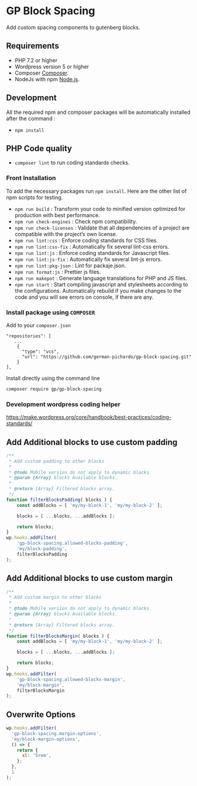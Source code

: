 # GP Block Spacing

Add custom spacing components to gutenberg blocks.

## Requirements

* PHP 7.2 or higher
* Wordpress version 5 or higher
* Composer [Composer](https://getcomposer.org/doc/00-intro.md#downloading-the-composer-executable).
* NodeJs with npm [Node.js](https://nodejs.org/).

## Development

All the required npm and composer packages will be automatically installed after the command :

* `npm install`

## PHP Code quality

* `composer lint` to run coding standards checks.

### Front Installation

To add the necessary packages run `npm install`. Here are the other list of npm scripts for testing.

* `npm run build` : Transform your code to minified version optimized for production with best performance.
* `npm run check-engines` : Check npm compatibility.
* `npm run check-licenses` : Validate that all dependencies of a project are compatible with the project’s own license.
* `npm run lint:css` : Enforce coding standards for CSS files.
* `npm run lint:css-fix` : Automatically fix several lint-css errors.
* `npm run lint:js` : Enforce coding standards for Javascript files.
* `npm run lint:js-fix` : Automatically fix several lint-js errors.
* `npm run lint:pkg-json` : Lint for packaje.json.
* `npm run format:js` : Prettier js files.
* `npm run makepot` : Generate language translations for PHP and JS files.
* `npm run start` : Start compiling javascript and stylesheets according to the configurations. Automatically rebuild if you make changes to the code and you will see errors on console, if there are any.

### Install package using **`COMPOSER`**

Add to your `composer.json`

```json-doc
"repositories": [
   ...
    {
      "type": "vcs",
      "url": "https://github.com/german-pichardo/gp-block-spacing.git"
    }
],
```

Install directly using the command line

```bash
composer require gp/gp-block-spacing
```

### Development wordpress coding helper

<https://make.wordpress.org/core/handbook/best-practices/coding-standards/>

## Add Additional blocks to use custom padding

```JavaScript
/**
 * Add custom padding to other blocks
 *
 * @todo Mobile version do not apply to dynamic blocks
 * @param {Array} blocks Available blocks.
 *
 * @return {Array} Filtered blocks array.
 */
function filterBlocksPadding( blocks ) {
	const addBlocks = [ 'my/my-block-1', 'my/my-block-2' ];

	blocks = [ ...blocks, ...addBlocks ];

	return blocks;
}
wp.hooks.addFilter(
	'gp-block-spacing.allowed-blocks-padding',
	'my/block-padding',
	filterBlocksPadding
);
```

## Add Additional blocks to use custom margin

```JavaScript
/**
 * Add custom margin to other blocks
 *
 * @todo Mobile version do not apply to dynamic blocks
 * @param {Array} blocks Available blocks.
 *
 * @return {Array} Filtered blocks array.
 */
function filterBlocksMargin( blocks ) {
	const addBlocks = [ 'my/my-block-1', 'my/my-block-2' ];

	blocks = [ ...blocks, ...addBlocks ];

	return blocks;
}
wp.hooks.addFilter(
	'gp-block-spacing.allowed-blocks-margin',
	'my/block-margin',
	filterBlocksMargin
);
```

## Overwrite Options

```JavaScript
wp.hooks.addFilter(
  'gp-block-spacing.margin-options',
  'my/block-margin-options',
  () => {
    return {
      xl: '5rem',
    };
  },
  1
);
```
